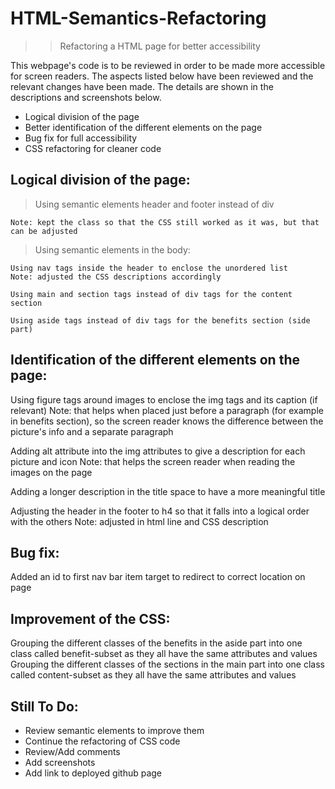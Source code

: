 # HTML-Semantics-Refactoring

> > Refactoring a HTML page for better accessibility

This webpage's code is to be reviewed in order to be made more accessible for screen readers.
The aspects listed below have been reviewed and the relevant changes have been made. The details are shown in the descriptions and screenshots below.

- Logical division of the page
- Better identification of the different elements on the page
- Bug fix for full accessibility
- CSS refactoring for cleaner code

## Logical division of the page:

> Using semantic elements header and footer instead of div

    Note: kept the class so that the CSS still worked as it was, but that can be adjusted

> Using semantic elements in the body:

    Using nav tags inside the header to enclose the unordered list
    Note: adjusted the CSS descriptions accordingly

    Using main and section tags instead of div tags for the content section

    Using aside tags instead of div tags for the benefits section (side part)

## Identification of the different elements on the page:

Using figure tags around images to enclose the img tags and its caption (if relevant)
Note: that helps when placed just before a paragraph (for example in benefits section), so the screen reader knows the difference between the picture's info and a separate paragraph

Adding alt attribute into the img attributes to give a description for each picture and icon
Note: that helps the screen reader when reading the images on the page

Adding a longer description in the title space to have a more meaningful title

Adjusting the header in the footer to h4 so that it falls into a logical order with the others
Note: adjusted in html line and CSS description

## Bug fix:

Added an id to first nav bar item target to redirect to correct location on page

## Improvement of the CSS:

Grouping the different classes of the benefits in the aside part into one class called benefit-subset as they all have the same attributes and values
Grouping the different classes of the sections in the main part into one class called content-subset as they all have the same attributes and values

## Still To Do:

- Review semantic elements to improve them
- Continue the refactoring of CSS code
- Review/Add comments
- Add screenshots
- Add link to deployed github page
